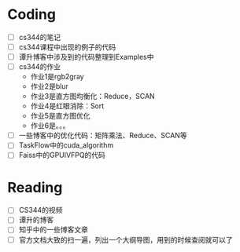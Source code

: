 # Coding

- [ ] cs344的笔记
- [ ] cs344课程中出现的例子的代码
- [ ] 谭升博客中涉及到的代码整理到Examples中
- [ ] cs344的作业
    - 作业1是rgb2gray
    - 作业2是blur
    - 作业3是直方图均衡化：Reduce，SCAN
    - 作业4是红眼消除：Sort
    - 作业5是直方图优化
    - 作业6是。。。
- [ ] 一些博客中的优化代码：矩阵乘法、Reduce、SCAN等
- [ ] TaskFlow中的cuda_algorithm
- [ ] Faiss中的GPUIVFPQ的代码

# Reading

- [ ] CS344的视频
- [ ] 谭升的博客
- [ ] 知乎中的一些博客文章
- [ ] 官方文档大致的扫一遍，列出一个大纲导图，用到的时候查阅就可以了